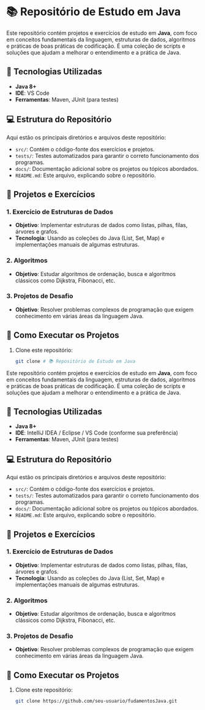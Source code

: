 # 📚 Repositório de Estudo em Java

Este repositório contém projetos e exercícios de estudo em **Java**, com foco em conceitos fundamentais da linguagem, estruturas de dados, algoritmos e práticas de boas práticas de codificação. É uma coleção de scripts e soluções que ajudam a melhorar o entendimento e a prática de Java.

## 🚀 Tecnologias Utilizadas

- **Java 8+**
- **IDE**: VS Code 
- **Ferramentas**: Maven, JUnit (para testes)

## 💻 Estrutura do Repositório

Aqui estão os principais diretórios e arquivos deste repositório:

- `src/`: Contém o código-fonte dos exercícios e projetos.
- `tests/`: Testes automatizados para garantir o correto funcionamento dos programas.
- `docs/`: Documentação adicional sobre os projetos ou tópicos abordados.
- `README.md`: Este arquivo, explicando sobre o repositório.

## 📂 Projetos e Exercícios

### 1. **Exercício de Estruturas de Dados**
- **Objetivo**: Implementar estruturas de dados como listas, pilhas, filas, árvores e grafos.
- **Tecnologia**: Usando as coleções do Java (List, Set, Map) e implementações manuais de algumas estruturas.
  
### 2. **Algoritmos**
- **Objetivo**: Estudar algoritmos de ordenação, busca e algoritmos clássicos como Dijkstra, Fibonacci, etc.

### 3. **Projetos de Desafio**
- **Objetivo**: Resolver problemas complexos de programação que exigem conhecimento em várias áreas da linguagem Java.

## 📝 Como Executar os Projetos

1. Clone este repositório:
   ```bash
   git clone # 📚 Repositório de Estudo em Java

Este repositório contém projetos e exercícios de estudo em **Java**, com foco em conceitos fundamentais da linguagem, estruturas de dados, algoritmos e práticas de boas práticas de codificação. É uma coleção de scripts e soluções que ajudam a melhorar o entendimento e a prática de Java.

## 🚀 Tecnologias Utilizadas

- **Java 8+**
- **IDE**: IntelliJ IDEA / Eclipse / VS Code (conforme sua preferência)
- **Ferramentas**: Maven, JUnit (para testes)

## 💻 Estrutura do Repositório

Aqui estão os principais diretórios e arquivos deste repositório:

- `src/`: Contém o código-fonte dos exercícios e projetos.
- `tests/`: Testes automatizados para garantir o correto funcionamento dos programas.
- `docs/`: Documentação adicional sobre os projetos ou tópicos abordados.
- `README.md`: Este arquivo, explicando sobre o repositório.

## 📂 Projetos e Exercícios

### 1. **Exercício de Estruturas de Dados**
- **Objetivo**: Implementar estruturas de dados como listas, pilhas, filas, árvores e grafos.
- **Tecnologia**: Usando as coleções do Java (List, Set, Map) e implementações manuais de algumas estruturas.
  
### 2. **Algoritmos**
- **Objetivo**: Estudar algoritmos de ordenação, busca e algoritmos clássicos como Dijkstra, Fibonacci, etc.

### 3. **Projetos de Desafio**
- **Objetivo**: Resolver problemas complexos de programação que exigem conhecimento em várias áreas da linguagem Java.

## 📝 Como Executar os Projetos

1. Clone este repositório:
   ```bash
   git clone https://github.com/seu-usuario/fudamentosJava.git

